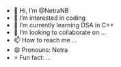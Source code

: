 - 👋 Hi, I’m @NetraNB
- 👀 I’m interested in coding
- 🌱 I’m currently learning DSA in C++
- 💞️ I’m looking to collaborate on ...
- 📫 How to reach me ...
- 😄 Pronouns: Netra
- ⚡ Fun fact: ...

<!---
NetraNB/NetraNB is a ✨ special ✨ repository because its `README.md` (this file) appears on your GitHub profile.
You can click the Preview link to take a look at your changes.
--->
